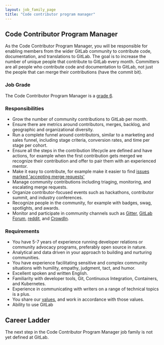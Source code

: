 ```yaml
---
layout: job_family_page
title: "Code contributor program manager"
---
```


## Code Contributor Program Manager

As the Code Contributor Program Manager, you will be responsible for enabling members from the wider GitLab community to contribute code, documentation, and translations to GitLab. The goal is to increase the number of unique people that contribute to GitLab every month. Committers are all people who contribute code and documentation to GitLab, not just the people that can merge their contributions (have the commit bit).

### Job Grade

The Code Contributor Program Manager is a [grade 6](/handbook/total-rewards/compensation/compensation-calculator/#gitlab-job-grades).

### Responsibilities

* Grow the number of community contributions to GitLab per month.
* Ensure there are metrics around contributors, merges, backlog, and geographic and organizational diversity.
* Run a complete funnel around contributors, similar to a marketing and sales funnel, including stage criteria, conversion rates, and time per stage per cohort.
* Ensure all the steps in the contribution lifecycle are defined and have actions, for example when the first contribution gets merged we recognize their contribution and offer to pair them with an experienced mentor.
* Make it easy to contribute, for example make it easier to find [issues marked 'accepting merge requests'](https://gitlab.com/gitlab-org/gitlab-ce/blob/master/CONTRIBUTING.md#label-for-community-contributors-accepting-merge-requests)
* Manage community contributions including triaging, monitoring, and escalating merge requests.
* Organize contributor-focused events such as hackathons, contributor summit, and industry conferences.
* Recognize people in the community, for example with badges, swag, spotlights, and awards.
* Monitor and participate in community channels such as [Gitter](https://gitter.im/gitlabhq/contributors), [GitLab Forum](https://forum.gitlab.com/),  [reddit](https://www.reddit.com/r/gitlab/), and [CrowdIn](https://crowdin.com/project/gitlab-ee/discussions).

### Requirements

* You have 5-7 years of experience running developer relations or community advocacy programs, preferably open source in nature.
* Analytical and data driven in your approach to building and nurturing communities.
* You have experience facilitating sensitive and complex community situations with humility, empathy, judgment, tact, and humor.
* Excellent spoken and written English.
* Familiarity with developer tools, Git, Continuous Integration, Containers, and Kubernetes.
* Experience in communicating with writers on a range of technical topics is a plus.
* You share our [values](/handbook/values/), and work in accordance with those values.
* Ability to use GitLab

## Career Ladder

The next step in the Code Contributor Program Manager job family is not yet defined at GitLab. 
